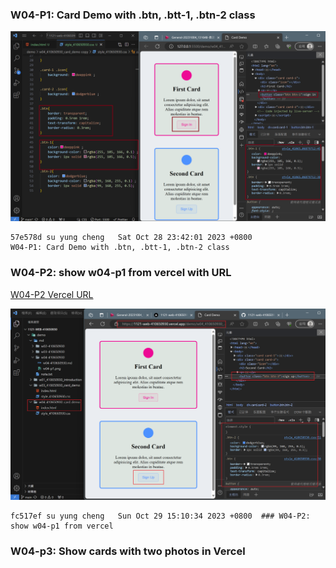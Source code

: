 ### W04-P1: Card Demo with .btn, .btt-1, .btn-2 class

![](w04-p1.png)
 ```
 57e578d su yung cheng   Sat Oct 28 23:42:01 2023 +0800  
 W04-P1: Card Demo with .btn, .btt-1, .btn-2 class
 ```

 ### W04-P2: show w04-p1 from vercel with URL

 [W04-P2 Vercel URL](https://1121-web-410650930.vercel.app/demo/w04_410650930_card_demo/)
 
 ![](w04-p2.png)

 ```
 fc517ef su yung cheng   Sun Oct 29 15:10:34 2023 +0800  ### W04-P2: show w04-p1 from vercel
 ```

### W04-p3: Show cards with two photos in Vercel

